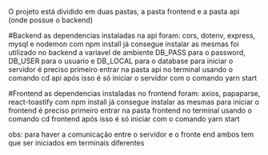O projeto está dividido em duas pastas, a pasta frontend e a pasta api (onde possue o backend)

#Backend
as dependencias instaladas na api foram: cors, dotenv, express, mysql e nodemon
com npm install já consegue instalar as mesmas
foi utilizado no backend a variavel de ambiente DB_PASS para o password, DB_USER para o usuario e DB_LOCAL para o database
para iniciar o servidor é preciso primeiro entrar na pasta api no terminal usando o comando cd api
após isso é só iniciar o servidor com o comando yarn start

#Frontend
as dependencias instaladas no frontend foram: axios, papaparse, react-toastify
com npm install já consegue instalar as mesmas
para iniciar o frontend é preciso primeiro entrar na pasta frontend no terminal usando o comando cd frontend
após isso é só iniciar com o comando yarn start

obs: para haver a comunicação entre o servidor e o fronte end ambos tem que ser iniciados em terminais diferentes